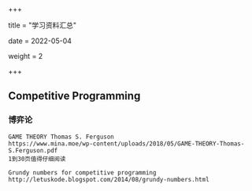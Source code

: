 +++

title = "学习资料汇总"

date = 2022-05-04

weight = 2

+++

## Competitive Programming

### 博弈论

```
GAME THEORY Thomas S. Ferguson
https://www.mina.moe/wp-content/uploads/2018/05/GAME-THEORY-Thomas-S.Ferguson.pdf
1到30页值得仔细阅读
```

```
Grundy numbers for competitive programming
http://letuskode.blogspot.com/2014/08/grundy-numbers.html
```

